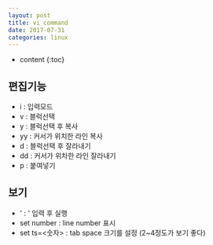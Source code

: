 ```yaml
---
layout: post
title: vi command
date: 2017-07-31
categories: linux
---
```


* content
{:toc}

## 편집기능
- i : 입력모드
- v : 블럭선택
- y : 블럭선택 후 복사
- yy : 커서가 위치한 라인 복사
- d : 블럭선택 후 잘라내기
- dd : 커서가 위차한 라인 잘라내기
- p : 붙여넣기

## 보기
- ' : ' 입력 후 실행
- set number : line number 표시
- set ts=<숫자> : tab space 크기를 설정 (2~4정도가 보기 좋다)